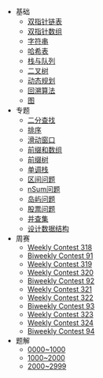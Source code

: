 * 基础
  * [双指针链表](algorithm/pointerlist.md)
  * [双指针数组](algorithm/pointerarray.md)
  * [字符串](algorithm/string.md)
  * [哈希表](algorithm/hashtable.md)
  * [栈与队列](algorithm/stackqueue.md)
  * [二叉树](algorithm/binarytree.md)
  * [动态规划](algorithm/dp.md)
  * [回溯算法](algorithm/backtrack.md)
  * [图](algorithm/graph.md)
* 专题
  * [二分查找](topic/binarysearch.md)
  * [排序](topic/sort.md)
  * [滑动窗口](topic/slidingwindow.md)
  * [前缀和数组](topic/prefixsum.md)
  * [前缀树](topic/trie.md)
  * [单调栈](topic/monotonicstack.md)
  * [区间问题](topic/intervals.md)
  * [nSum问题](topic/nsum.md)
  * [岛屿问题](topic/island.md)
  * [股票问题](topic/stock.md)
  * [并查集](topic/unionfind.md)
  * [设计数据结构](topic/design.md)
* 周赛
  * [Weekly Contest 318](contest/weekly318.md)
  * [Biweekly Contest 91](contest/biweekly91.md)
  * [Weekly Contest 319](contest/weekly319.md)
  * [Weekly Contest 320](contest/weekly320.md)
  * [Biweekly Contest 92](contest/biweekly92.md)
  * [Weekly Contest 321](contest/weekly321.md)
  * [Weekly Contest 322](contest/weekly322.md)
  * [Biweekly Contest 93](contest/biweekly93.md)
  * [Weekly Contest 323](contest/weekly323.md)
  * [Weekly Contest 324](contest/weekly324.md)
  * [Biweekly Contest 94](contest/biweekly94.md)
* 题解
  * [0000~1000](solutions/1000.md)
  * [1000~2000](solutions/2000.md)
  * [2000~2999](solutions/3000.md)